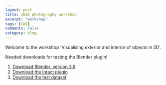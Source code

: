```yaml
---
layout: post
title: 2D3D photography workshop
excerpt: "workshop"
tags: [CWI]
comments: false
category: blog
---
```


Welcome to the workshop 'Visualising exterior and interior of objects in 3D'.

Needed downloads for testing the Blender plugin!
1. [Download Blender, version 3.6](https://www.blender.org/download/lts/3-6/)
2. [Download the Intact plugin](https://zenodo.org/records/8041844)
3. [Download the test dataset](https://zenodo.org/records/8041816)
